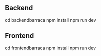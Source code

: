 ## Backend
cd backendbarraca
npm install
npm run dev

## Frontend
cd frontendbarraca
npm install
npm run dev
